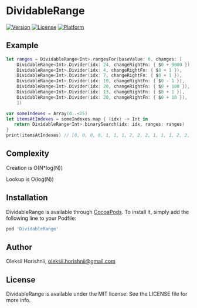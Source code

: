 # DividableRange

[![Version](https://img.shields.io/cocoapods/v/DividableRange.svg?style=flat)](http://cocoapods.org/pods/DividableRange)
[![License](https://img.shields.io/cocoapods/l/DividableRange.svg?style=flat)](http://cocoapods.org/pods/DividableRange)
[![Platform](https://img.shields.io/cocoapods/p/DividableRange.svg?style=flat)](http://cocoapods.org/pods/DividableRange)

## Example

```swift
let ranges = DividableRange<Int>.rangesFor(baseValue: 0, changes: [
    DividableRange<Int>.Divider(idx: 24, changeRightFn: { $0 + 9000 }),
    DividableRange<Int>.Divider(idx: 4, changeRightFn: { $0 + 1 }),
    DividableRange<Int>.Divider(idx: 7, changeRightFn: { $0 + 1 }),
    DividableRange<Int>.Divider(idx: 10, changeRightFn: { $0 - 1 }),
    DividableRange<Int>.Divider(idx: 20, changeRightFn: { $0 + 100 }),
    DividableRange<Int>.Divider(idx: 13, changeRightFn: { $0 + 1 }),
    DividableRange<Int>.Divider(idx: 20, changeRightFn: { $0 + 10 }),
    ])

var someIndexes = Array(0..<25)
let itemsAtIndexes = someIndexes.map { (idx) -> Int in
   return DividableRange<Int>.binarySearch(idx: idx, ranges: ranges)
}
print(itemsAtIndexes) // [0, 0, 0, 0, 1, 1, 1, 2, 2, 2, 1, 1, 1, 2, 2, 2, 2, 2, 2, 2, 112, 112, 112, 112, 9112]
```

## Complexity

Creation is O(N*log(N))

Lookup is O(log(N))

## Installation

DividableRange is available through [CocoaPods](http://cocoapods.org). To install
it, simply add the following line to your Podfile:

```ruby
pod 'DividableRange'
```

## Author

Oleksii Horishnii, oleksii.horishnii@gmail.com

## License

DividableRange is available under the MIT license. See the LICENSE file for more info.
